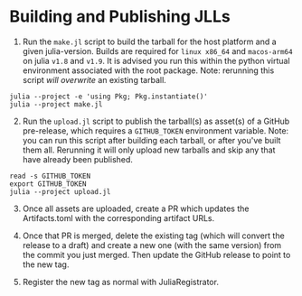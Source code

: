 # Building and Publishing JLLs

1. Run the `make.jl` script to build the tarball for the host platform and a given julia-version.
Builds are required for `linux x86_64` and `macos-arm64` on julia `v1.8` and `v1.9`.
It is advised you run this within the python virtual environment associated with the root package.
Note: rerunning this script _will overwrite_ an existing tarball.
```
julia --project -e 'using Pkg; Pkg.instantiate()'
julia --project make.jl
```

2. Run the `upload.jl` script to publish the tarball(s) as asset(s) of a GitHub pre-release, which requires a `GITHUB_TOKEN` environment variable.
Note: you can run this script after building each tarball, or after you've built them all. Rerunning it will only upload new tarballs and skip any that have already been published.
```
read -s GITHUB_TOKEN
export GITHUB_TOKEN
julia --project upload.jl
```

3. Once all assets are uploaded, create a PR which updates the Artifacts.toml with the corresponding artifact URLs. 
<!-- TODO: The CI workflows for this PR can run successfully and the referenced artifacts will be accessible. -->

4. Once that PR is merged, delete the existing tag (which will convert the release to a draft) and create a new one (with the same version) from the commit you just merged.
Then update the GitHub release to point to the new tag.

5. Register the new tag as normal with JuliaRegistrator.
